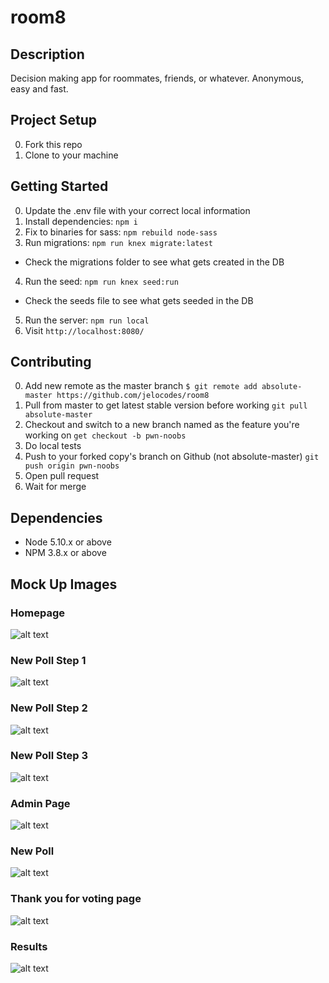 # room8

## Description

Decision making app for roommates, friends, or whatever. Anonymous, easy and fast.

## Project Setup

0. Fork this repo
1. Clone to your machine

## Getting Started

0. Update the .env file with your correct local information
1. Install dependencies: `npm i`
2. Fix to binaries for sass: `npm rebuild node-sass`
3. Run migrations: `npm run knex migrate:latest`
  - Check the migrations folder to see what gets created in the DB
4. Run the seed: `npm run knex seed:run`
  - Check the seeds file to see what gets seeded in the DB
5. Run the server: `npm run local`
6. Visit `http://localhost:8080/`

## Contributing

0. Add new remote as the master branch ```$ git remote add absolute-master https://github.com/jelocodes/room8```
1. Pull from master to get latest stable version before working ```git pull absolute-master```
1. Checkout and switch to a new branch named as the feature you're working on ```get checkout -b pwn-noobs```
2. Do local tests
4. Push to your forked copy's branch on Github (not absolute-master) ```git push origin pwn-noobs```
5. Open pull request 
6. Wait for merge

## Dependencies

- Node 5.10.x or above
- NPM 3.8.x or above


## Mock Up Images

### Homepage

![alt text](/wireframe/home_page.png)

### New Poll Step 1

![alt text](/wireframe/question.png)

### New Poll Step 2

![alt text](/wireframe/options.png)

### New Poll Step 3

![alt text](/wireframe/finalize.png)

### Admin Page

![alt text](/wireframe/admin_page.png)

### New Poll

![alt text](/wireframe/poll.png)

### Thank you for voting page

![alt text](/wireframe/thank_you.png)

### Results

![alt text](/wireframe/results.png)
